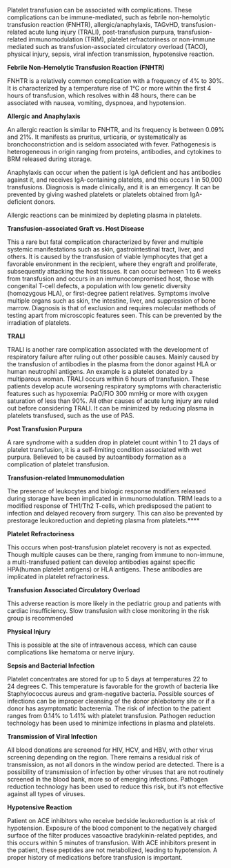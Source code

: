 Platelet transfusion can be associated with complications. These complications can be immune-mediated, such as febrile non-hemolytic transfusion reaction (FNHTR), allergic/anaphylaxis, TAGvHD, transfusion-related acute lung injury (TRALI), post-transfusion purpura, transfusion-related immunomodulation (TRIM), platelet refractoriness or non-immune mediated such as transfusion-associated circulatory overload (TACO), physical injury, sepsis, viral infection transmission, hypotensive reaction.

**Febrile Non-Hemolytic Transfusion Reaction (FNHTR)**

FNHTR is a relatively common complication with a frequency of 4% to 30%. It is characterized by a temperature rise of 1°C or more within the first 4 hours of transfusion, which resolves within 48 hours, there can be associated with nausea, vomiting, dyspnoea, and hypotension.

**Allergic and Anaphylaxis**

An allergic reaction is similar to FNHTR, and its frequency is between 0.09% and 21%. It manifests as pruritus, urticaria, or systematically as bronchoconstriction and is seldom associated with fever. Pathogenesis is heterogeneous in origin ranging from proteins, antibodies, and cytokines to BRM released during storage.

Anaphylaxis can occur when the patient is IgA deficient and has antibodies against it, and receives IgA-containing platelets, and this occurs 1 in 50,000 transfusions. Diagnosis is made clinically, and it is an emergency. It can be prevented by giving washed platelets or platelets obtained from IgA-deficient donors.

Allergic reactions can be minimized by depleting plasma in platelets.

**Transfusion-associated Graft vs. Host Disease**

This a rare but fatal complication characterized by fever and multiple systemic manifestations such as skin, gastrointestinal tract, liver, and others. It is caused by the transfusion of viable lymphocytes that get a favorable environment in the recipient, where they engraft and proliferate, subsequently attacking the host tissues. It can occur between 1 to 6 weeks from transfusion and occurs in an immunocompromised host, those with congenital T-cell defects, a population with low genetic diversity (homozygous HLA), or first-degree patient relatives. Symptoms involve multiple organs such as skin, the intestine, liver, and suppression of bone marrow. Diagnosis is that of exclusion and requires molecular methods of testing apart from microscopic features seen. This can be prevented by the irradiation of platelets.

**TRALI**

TRALI is another rare complication associated with the development of respiratory failure after ruling out other possible causes. Mainly caused by the transfusion of antibodies in the plasma from the donor against HLA or human neutrophil antigens. An example is a platelet donated by a multiparous woman. TRALI occurs within 6 hours of transfusion. These patients develop acute worsening respiratory symptoms with characteristic features such as hypoxemia: PaO/FIO 300 mmHg or more with oxygen saturation of less than 90%. All other causes of acute lung injury are ruled out before considering TRALI. It can be minimized by reducing plasma in platelets transfused, such as the use of PAS.

**Post Transfusion Purpura**

A rare syndrome with a sudden drop in platelet count within 1 to 21 days of platelet transfusion, it is a self-limiting condition associated with wet purpura. Believed to be caused by autoantibody formation as a complication of platelet transfusion.

**Transfusion-related Immunomodulation**

The presence of leukocytes and biologic response modifiers released during storage have been implicated in immunomodulation. TRIM leads to a modified response of TH1/Th2 T-cells, which predisposed the patient to infection and delayed recovery from surgery. This can also be prevented by prestorage leukoreduction and depleting plasma from platelets.****

**Platelet Refractoriness**

This occurs when post-transfusion platelet recovery is not as expected. Though multiple causes can be there, ranging from immune to non-immune, a multi-transfused patient can develop antibodies against specific HPA(human platelet antigens) or HLA antigens. These antibodies are implicated in platelet refractoriness.

**Transfusion Associated Circulatory Overload**

This adverse reaction is more likely in the pediatric group and patients with cardiac insufficiency. Slow transfusion with close monitoring in the risk group is recommended

**Physical Injury**

This is possible at the site of intravenous access, which can cause complications like hematoma or nerve injury.

**Sepsis and Bacterial Infection**

Platelet concentrates are stored for up to 5 days at temperatures 22 to 24 degrees C. This temperature is favorable for the growth of bacteria like Staphylococcus aureus and gram-negative bacteria. Possible sources of infections can be improper cleansing of the donor phlebotomy site or if a donor has asymptomatic bacteremia. The risk of infection to the patient ranges from 0.14% to 1.41% with platelet transfusion. Pathogen reduction technology has been used to minimize infections in plasma and platelets.

**Transmission of Viral Infection**

All blood donations are screened for HIV, HCV, and HBV, with other virus screening depending on the region. There remains a residual risk of transmission, as not all donors in the window period are detected. There is a possibility of transmission of infection by other viruses that are not routinely screened in the blood bank, more so of emerging infections. Pathogen reduction technology has been used to reduce this risk, but it’s not effective against all types of viruses.

**Hypotensive Reaction**

Patient on ACE inhibitors who receive bedside leukoreduction is at risk of hypotension. Exposure of the blood component to the negatively charged surface of the filter produces vasoactive bradykinin-related peptides, and this occurs within 5 minutes of transfusion. With ACE inhibitors present in the patient, these peptides are not metabolized, leading to hypotension. A proper history of medications before transfusion is important.